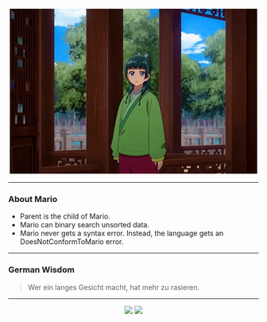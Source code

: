 <p align="center">
  <img src="assets/maomao.gif" />
</p>

---

### About Mario
- Parent is the child of Mario.
- Mario can binary search unsorted data.
- Mario never gets a syntax error.  Instead, the language gets an DoesNotConformToMario error.

---

### German Wisdom
> Wer ein langes Gesicht macht, hat mehr zu rasieren.

---

<p align="center">
  <a>
    <img height="180em" src="https://github-readme-stats-eight-theta.vercel.app/api?username=Torfkopp&show_icons=true&theme=dark&include_all_commits=true&count_private=true"/>
  </a>
  <a href="https://github.com/Torfkopp?tab=repositories">
    <img height="180em" src="https://github-readme-stats-eight-theta.vercel.app/api/top-langs/?username=torfkopp&layout=compact&theme=dark&langs_count=8&hide=java"/>
  </a>
</p>

